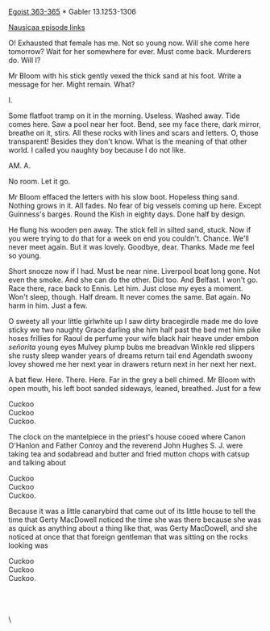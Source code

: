 [Egoist 363-365](https://archive.org/stream/ulysses00joyc_1?ref=ol#page/363/mode/1up) * Gabler 13.1253-1306

[Nausicaa episode links](https://github.com/upup1904/ulysses_splits/blob/master/nausicaa/episode_links_nausicaa.md)


O! Exhausted that female has me. Not so young now. Will she come here
tomorrow? Wait for her somewhere for ever. Must come back. Murderers do.
Will I?

Mr Bloom with his stick gently vexed the thick sand at his foot. Write a
message for her. Might remain. What?

I.

Some flatfoot tramp on it in the morning. Useless. Washed away. Tide
comes here. Saw a pool near her foot. Bend, see my face there, dark
mirror, breathe on it, stirs. All these rocks with lines and scars and
letters. O, those transparent! Besides they don't know. What is the
meaning of that other world. I called you naughty boy because I do not
like.

AM. A.

No room. Let it go.

Mr Bloom effaced the letters with his slow boot. Hopeless thing sand.
Nothing grows in it. All fades. No fear of big vessels coming up here.
Except Guinness's barges. Round the Kish in eighty days. Done half by
design.

He flung his wooden pen away. The stick fell in silted sand, stuck. Now
if you were trying to do that for a week on end you couldn't. Chance.
We'll never meet again. But it was lovely. Goodbye, dear. Thanks. Made
me feel so young.

Short snooze now if I had. Must be near nine. Liverpool boat long gone.
Not even the smoke. And she can do the other. Did too. And Belfast. I
won't go. Race there, race back to Ennis. Let him. Just close my eyes a
moment. Won't sleep, though. Half dream. It never comes the same. Bat
again. No harm in him. Just a few.

O sweety all your little girlwhite up I saw dirty bracegirdle made me do
love sticky we two naughty Grace darling she him half past the bed met
him pike hoses frillies for Raoul de perfume your wife black hair heave
under embon *señorita* young eyes Mulvey plump bubs me breadvan Winkle
red slippers she rusty sleep wander years of dreams return tail end
Agendath swoony lovey showed me her next year in drawers return next in
her next her next.

A bat flew. Here. There. Here. Far in the grey a bell chimed. Mr Bloom
with open mouth, his left boot sanded sideways, leaned, breathed. Just
for a few

Cuckoo\
 Cuckoo\
 Cuckoo.

The clock on the mantelpiece in the priest's house cooed where Canon
O'Hanlon and Father Conroy and the reverend John Hughes S. J. were
taking tea and sodabread and butter and fried mutton chops with catsup
and talking about

Cuckoo\
 Cuckoo\
 Cuckoo.

Because it was a little canarybird that came out of its little house to
tell the time that Gerty MacDowell noticed the time she was there
because she was as quick as anything about a thing like that, was Gerty
MacDowell, and she noticed at once that that foreign gentleman that was
sitting on the rocks looking was

Cuckoo\
 Cuckoo\
 Cuckoo.

\
\
\
\

